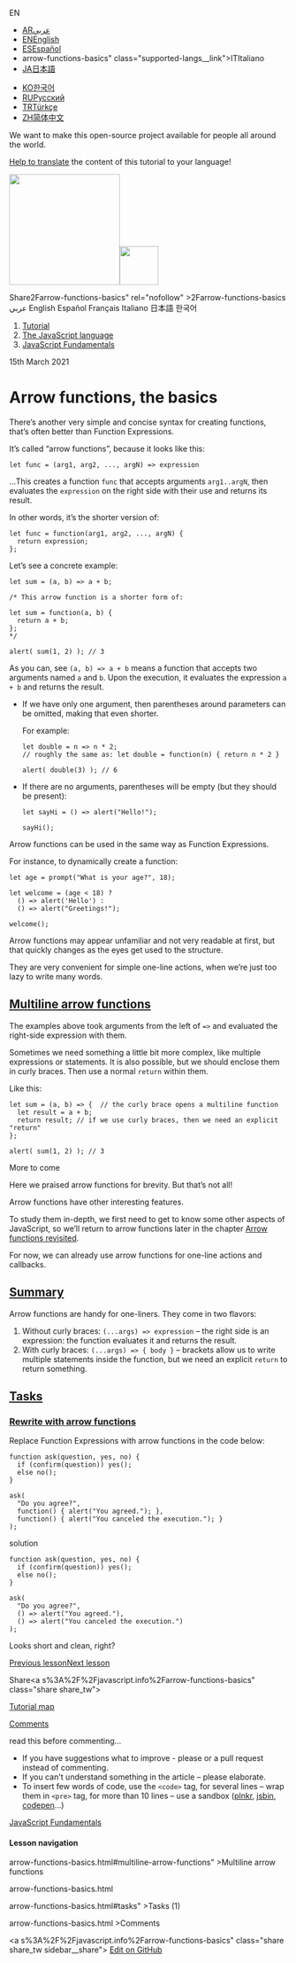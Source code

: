 EN

- <a href="https://ar.javascript.info/arrow-functions-basics" class="supported-langs__link"><span class="supported-langs__brief">AR</span><span>عربي</span></a>
- <a href="arrow-functions-basics.html" class="supported-langs__link"><span class="supported-langs__brief">EN</span><span>English</span></a>
- <a href="https://es.javascript.info/arrow-functions-basics" class="supported-langs__link"><span class="supported-langs__brief">ES</span><span>Español</span></a>
- arrow-functions-basics" class="supported-langs__link"><span class="supported-langs__brief">IT</span><span>Italiano</span></a>
- <a href="https://ja.javascript.info/arrow-functions-basics" class="supported-langs__link"><span class="supported-langs__brief">JA</span><span>日本語</span></a>

<!-- -->

- <a href="https://ko.javascript.info/arrow-functions-basics" class="supported-langs__link"><span class="supported-langs__brief">KO</span><span>한국어</span></a>
- <a href="arrow-functions-basics%22" class="supported-langs__link"><span class="supported-langs__brief">RU</span><span>Русский</span></a>
- <a href="https://tr.javascript.info/arrow-functions-basics" class="supported-langs__link"><span class="supported-langs__brief">TR</span><span>Türkçe</span></a>
- <a href="https://zh.javascript.info/arrow-functions-basics" class="supported-langs__link"><span class="supported-langs__brief">ZH</span><span>简体中文</span></a>

We want to make this open-source project available for people all around the world.

[Help to translate](translate.html) the content of this tutorial to your language!

<a href="index.html" class="sitetoolbar__link sitetoolbar__link_logo"><img src="img/sitetoolbar__logo_en.svg" class="sitetoolbar__logo sitetoolbar__logo_normal" width="200" /><img src="img/sitetoolbar__logo_small_en.svg" class="sitetoolbar__logo sitetoolbar__logo_small" width="70" /></a>

<span class="share-icons__title">Share</span>2Farrow-functions-basics" rel="nofollow" &gt;2Farrow-functions-basics عربي English Español Français Italiano 日本語 한국어

1.  <a href="index.html" class="breadcrumbs__link"><span class="breadcrumbs__hidden-text">Tutorial</span></a>
2.  <span id="breadcrumb-1"><a href="js.html" class="breadcrumbs__link"><span>The JavaScript language</span></a></span>
3.  <span id="breadcrumb-2"><a href="first-steps.html" class="breadcrumbs__link"><span>JavaScript Fundamentals</span></a></span>

15th March 2021

# Arrow functions, the basics

There’s another very simple and concise syntax for creating functions, that’s often better than Function Expressions.

It’s called “arrow functions”, because it looks like this:

    let func = (arg1, arg2, ..., argN) => expression

…This creates a function `func` that accepts arguments `arg1..argN`, then evaluates the `expression` on the right side with their use and returns its result.

In other words, it’s the shorter version of:

    let func = function(arg1, arg2, ..., argN) {
      return expression;
    };

Let’s see a concrete example:

<a href="arrow-functions-basics.html#" class="toolbar__button toolbar__button_run" title="run"></a>

<a href="arrow-functions-basics.html#" class="toolbar__button toolbar__button_edit" title="open in sandbox"></a>

    let sum = (a, b) => a + b;

    /* This arrow function is a shorter form of:

    let sum = function(a, b) {
      return a + b;
    };
    */

    alert( sum(1, 2) ); // 3

As you can, see `(a, b) => a + b` means a function that accepts two arguments named `a` and `b`. Upon the execution, it evaluates the expression `a + b` and returns the result.

- If we have only one argument, then parentheses around parameters can be omitted, making that even shorter.

  For example:

  <a href="arrow-functions-basics.html#" class="toolbar__button toolbar__button_run" title="run"></a>

  <a href="arrow-functions-basics.html#" class="toolbar__button toolbar__button_edit" title="open in sandbox"></a>

      let double = n => n * 2;
      // roughly the same as: let double = function(n) { return n * 2 }

      alert( double(3) ); // 6

- If there are no arguments, parentheses will be empty (but they should be present):

  <a href="arrow-functions-basics.html#" class="toolbar__button toolbar__button_run" title="run"></a>

  <a href="arrow-functions-basics.html#" class="toolbar__button toolbar__button_edit" title="open in sandbox"></a>

      let sayHi = () => alert("Hello!");

      sayHi();

Arrow functions can be used in the same way as Function Expressions.

For instance, to dynamically create a function:

<a href="arrow-functions-basics.html#" class="toolbar__button toolbar__button_run" title="run"></a>

<a href="arrow-functions-basics.html#" class="toolbar__button toolbar__button_edit" title="open in sandbox"></a>

    let age = prompt("What is your age?", 18);

    let welcome = (age < 18) ?
      () => alert('Hello') :
      () => alert("Greetings!");

    welcome();

Arrow functions may appear unfamiliar and not very readable at first, but that quickly changes as the eyes get used to the structure.

They are very convenient for simple one-line actions, when we’re just too lazy to write many words.

## <a href="arrow-functions-basics.html#multiline-arrow-functions" id="multiline-arrow-functions" class="main__anchor">Multiline arrow functions</a>

The examples above took arguments from the left of `=>` and evaluated the right-side expression with them.

Sometimes we need something a little bit more complex, like multiple expressions or statements. It is also possible, but we should enclose them in curly braces. Then use a normal `return` within them.

Like this:

<a href="arrow-functions-basics.html#" class="toolbar__button toolbar__button_run" title="run"></a>

<a href="arrow-functions-basics.html#" class="toolbar__button toolbar__button_edit" title="open in sandbox"></a>

    let sum = (a, b) => {  // the curly brace opens a multiline function
      let result = a + b;
      return result; // if we use curly braces, then we need an explicit "return"
    };

    alert( sum(1, 2) ); // 3

<span class="important__type">More to come</span>

Here we praised arrow functions for brevity. But that’s not all!

Arrow functions have other interesting features.

To study them in-depth, we first need to get to know some other aspects of JavaScript, so we’ll return to arrow functions later in the chapter [Arrow functions revisited](arrow-functions.html).

For now, we can already use arrow functions for one-line actions and callbacks.

## <a href="arrow-functions-basics.html#summary" id="summary" class="main__anchor">Summary</a>

Arrow functions are handy for one-liners. They come in two flavors:

1.  Without curly braces: `(...args) => expression` – the right side is an expression: the function evaluates it and returns the result.
2.  With curly braces: `(...args) => { body }` – brackets allow us to write multiple statements inside the function, but we need an explicit `return` to return something.

## <a href="arrow-functions-basics.html#tasks" class="tasks__title-anchor main__anchor main__anchor main__anchor_noicon">Tasks</a>

### <a href="arrow-functions-basics.html#rewrite-with-arrow-functions" id="rewrite-with-arrow-functions" class="main__anchor">Rewrite with arrow functions</a>

<a href="task/rewrite-arrow.html" class="task__open-link"></a>

Replace Function Expressions with arrow functions in the code below:

<a href="arrow-functions-basics.html#" class="toolbar__button toolbar__button_run" title="run"></a>

<a href="arrow-functions-basics.html#" class="toolbar__button toolbar__button_edit" title="open in sandbox"></a>

    function ask(question, yes, no) {
      if (confirm(question)) yes();
      else no();
    }

    ask(
      "Do you agree?",
      function() { alert("You agreed."); },
      function() { alert("You canceled the execution."); }
    );

solution

<a href="arrow-functions-basics.html#" class="toolbar__button toolbar__button_run" title="run"></a>

<a href="arrow-functions-basics.html#" class="toolbar__button toolbar__button_edit" title="open in sandbox"></a>

    function ask(question, yes, no) {
      if (confirm(question)) yes();
      else no();
    }

    ask(
      "Do you agree?",
      () => alert("You agreed."),
      () => alert("You canceled the execution.")
    );

Looks short and clean, right?

<a href="function-expressions.html" class="page__nav page__nav_prev"><span class="page__nav-text"><span class="page__nav-text-shortcut"></span></span><span class="page__nav-text-alternate">Previous lesson</span></a><a href="javascript-specials.html" class="page__nav page__nav_next"><span class="page__nav-text"><span class="page__nav-text-shortcut"></span></span><span class="page__nav-text-alternate">Next lesson</span></a>

<span class="share-icons__title">Share</span><a s%3A%2F%2Fjavascript.info%2Farrow-functions-basics" class="share share_tw"></a><a href="https://www.facebook.com/sharer/sharer.php?s=100&amp;p%5Burl%5D=https%3A%2F%2Fjavascript.info%2Farrow-functions-basics" class="share share_fb"></a>

<a href="tutorial/map.html" class="map"><span class="map__text">Tutorial map</span></a>

[Comments](arrow-functions-basics.html%20name=)

<span class="comments__read-before-link">read this before commenting…</span>

- If you have suggestions what to improve - please or a pull request instead of commenting.
- If you can't understand something in the article – please elaborate.
- To insert few words of code, use the `<code>` tag, for several lines – wrap them in `<pre>` tag, for more than 10 lines – use a sandbox ([plnkr](https://plnkr.co/edit/?p=preview), [jsbin](https://jsbin.com), [codepen](http://codepen.io)…)

<a href="first-steps.html" class="sidebar__link">JavaScript Fundamentals</a>

#### Lesson navigation

arrow-functions-basics.html\#multiline-arrow-functions" &gt;Multiline arrow functions

arrow-functions-basics.html

arrow-functions-basics.html\#tasks" &gt;Tasks (1)

arrow-functions-basics.html &gt;Comments

<a s%3A%2F%2Fjavascript.info%2Farrow-functions-basics" class="share share_tw sidebar__share"></a><a href="https://www.facebook.com/sharer/sharer.php?s=100&amp;p%5Burl%5D=https%3A%2F%2Fjavascript.info%2Farrow-functions-basics" class="share share_fb sidebar__share"></a> <a href="https://github.com/javascript-tutorial/en.javascript.info/blob/master/1-js/02-first-steps/17-arrow-functions-basics" class="sidebar__link">Edit on GitHub</a>
